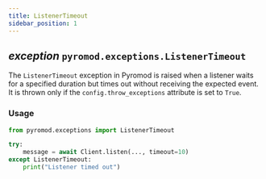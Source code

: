 ```yaml
---
title: ListenerTimeout
sidebar_position: 1
---
```


## *exception* `pyromod.exceptions.ListenerTimeout`

The `ListenerTimeout` exception in Pyromod is raised when a listener waits for a specified duration but times out
without receiving the expected event. It is thrown only if the `config.throw_exceptions` attribute is set to `True`.

### Usage

```python
from pyromod.exceptions import ListenerTimeout

try:
    message = await Client.listen(..., timeout=10)
except ListenerTimeout:
    print("Listener timed out")
```
